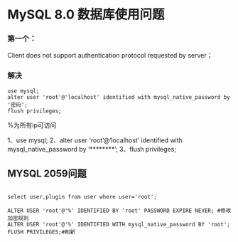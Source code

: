 # MySQL 8.0  数据库使用问题

### 第一个：

Client does not support authentication protocol requested by server；

### 解决

~~~
use mysql;
alter user 'root'@'localhost' identified with mysql_native_password by '密码';
flush privileges;
~~~

%为所有ip可访问

1、use mysql;
2、alter user ‘root’@‘localhost’ identified with mysql_native_password by ‘********’;
3、flush privileges;

## MYSQL 2059问题

~~~mysql

select user,plugin from user where user='root';
~~~



~~~mysql
ALTER USER 'root'@'%' IDENTIFIED BY 'root' PASSWORD EXPIRE NEVER; #修改加密规则
ALTER USER 'root'@'%' IDENTIFIED WITH mysql_native_password BY 'root';
FLUSH PRIVILEGES;#刷新
~~~



